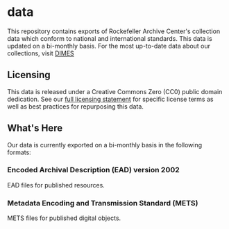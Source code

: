 # data
This repository contains exports of Rockefeller Archive Center's collection data which conform to national and international standards. This data is updated on a bi-monthly basis. For the most up-to-date data about our collections, visit [DIMES](https://dimes.rockarch.org/)

## Licensing
This data is released under a Creative Commons Zero (CC0) public domain dedication. See our [full licensing statement](https://docs.rockarch.org/archival-description-license/) for specific license terms as well as best practices for repurposing this data.

## What's Here
Our data is currently exported on a bi-monthly basis in the following formats:

### Encoded Archival Description (EAD) version 2002
EAD files for published resources.

### Metadata Encoding and Transmission Standard (METS)
METS files for published digital objects.
